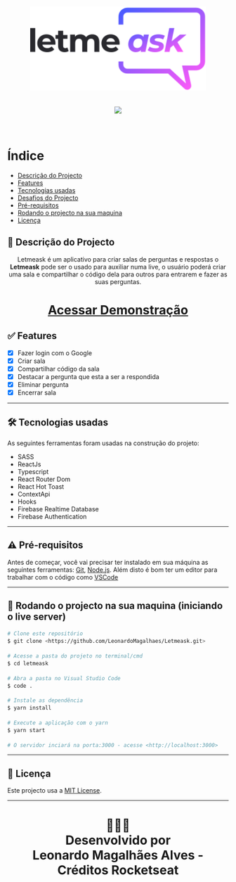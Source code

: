 <br/>
<p align="center">
    <img src ="./src/assets/images/logo.svg" width="400" > 
</p>
<h2 align="center"> 
<img src="https://img.shields.io/badge/Status-Termidado-green">
</h2>
<br>

# Índice
   * [Descrição do Projecto](#descrição-do-projecto)
   * [Features](#-features)
   * [Tecnologias usadas](#-tecnologias-usadas)
   * [Desafios do Projecto](#-desafios-do-projecto)
   * [Pré-requisitos](#-pré-requisitos)
   * [Rodando o projecto na sua maquina](#-rodando-o-projecto-na-sua-maquina-iniciando-o-servidor)
   * [Licença](#-licença)


## 📖 Descrição do Projecto

<p align="center">
Letmeask é um aplicativo para criar salas de perguntas e respostas o <strong>Letmeask</strong> pode ser o usado para auxiliar numa live, o usuário poderá criar uma sala e compartilhar o código dela para outros para entrarem e fazer as suas perguntas.
</p>
<h1 align="center"><a target="_blank" href="https://letmeask-80eaf.web.app">Acessar Demonstração</a></h1>

## ✅ Features
  - [x] Fazer login com o Google
  - [x] Criar sala
  - [x] Compartilhar código da sala
  - [x] Destacar a pergunta que esta a ser a respondida
  - [x] Eliminar pergunta
  - [x] Encerrar sala

---
## 🛠 Tecnologias usadas

As seguintes ferramentas foram usadas na construção do projeto:


- SASS
- ReactJs
- Typescript
- React Router Dom 
- React Hot Toast
- ContextApi
- Hooks
- Firebase Realtime Database
- Firebase Authentication

---

## ⚠ Pré-requisitos

Antes de começar, você vai precisar ter instalado em sua máquina as seguintes ferramentas:
[Git](https://git-scm.com), [Node.js](https://nodejs.org/en/). 
Além disto é bom ter um editor para trabalhar com o código como [VSCode](https://code.visualstudio.com/)

---
## 🎲 Rodando o projecto na sua maquina (iniciando o live server)

```bash
# Clone este repositório
$ git clone <https://github.com/LeonardoMagalhaes/Letmeask.git>

# Acesse a pasta do projeto no terminal/cmd
$ cd letmeask

# Abra a pasta no Visual Studio Code
$ code .

# Instale as dependência
$ yarn install

# Execute a aplicação com o yarn
$ yarn start

# O servidor inciará na porta:3000 - acesse <http://localhost:3000>
```

---


## 📘 Licença
Este projecto usa a  [MIT License](LICENSE).
****
<h1 align="center">
👨🏽‍🏫 
<br>
Desenvolvido por
<br>
 Leonardo Magalhães Alves - Créditos Rocketseat
</h1>
</p>



